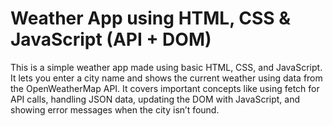 # Weather App using HTML, CSS & JavaScript (API + DOM)

This is a simple weather app made using basic HTML, CSS, and JavaScript. It lets you enter a city name and shows the current weather using data from the OpenWeatherMap API. It covers important concepts like using fetch for API calls, handling JSON data, updating the DOM with JavaScript, and showing error messages when the city isn’t found.
